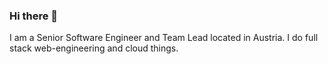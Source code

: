 <!--
**sandroschmid/sandroschmid** is a ✨ _special_ ✨ repository because its `README.md` (this file) appears on your GitHub profile.
-->

### Hi there 👋

I am a Senior Software Engineer and Team Lead located in Austria. I do full stack web-engineering and cloud things.
